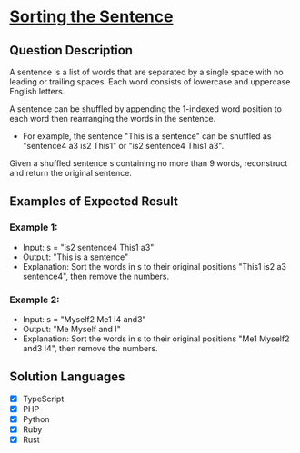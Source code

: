 # [Sorting the Sentence](https://leetcode.com/problems/sorting-the-sentence/description/)

## Question Description

A sentence is a list of words that are separated by a single space with no leading or trailing spaces. Each word consists of lowercase and uppercase English letters.

A sentence can be shuffled by appending the 1-indexed word position to each word then rearranging the words in the sentence.

- For example, the sentence "This is a sentence" can be shuffled as "sentence4 a3 is2 This1" or "is2 sentence4 This1 a3".

Given a shuffled sentence s containing no more than 9 words, reconstruct and return the original sentence.

## Examples of Expected Result

### Example 1:

- Input: s = "is2 sentence4 This1 a3"
- Output: "This is a sentence"
- Explanation: Sort the words in s to their original positions "This1 is2 a3 sentence4", then remove the numbers.

### Example 2:

- Input: s = "Myself2 Me1 I4 and3"
- Output: "Me Myself and I"
- Explanation: Sort the words in s to their original positions "Me1 Myself2 and3 I4", then remove the numbers.

## Solution Languages

- [x] TypeScript
- [x] PHP
- [x] Python
- [x] Ruby
- [x] Rust
